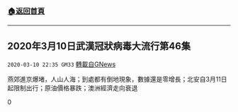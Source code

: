 ###  [:house:返回首頁](https://github.com/ourhimalayas/txt)
---

## 2020年3月10日武漢冠狀病毒大流行第46集
`2020-03-10 22:35 GM33` [轉載自GNews](https://gnews.org/zh-hant/138134/)

燕郊進京爆堵，人山人海；到處都有倒地現象，數據還是零增長；北安自3月11日起限制出行；原油價格暴跌；澳洲經濟走向衰退

0
